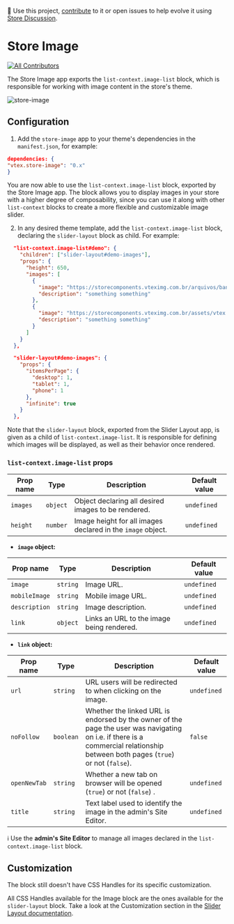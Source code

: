 📢 Use this project, [contribute](https://github.com/vtex-apps/store-image) to it or open issues to help evolve it using [Store Discussion](https://github.com/vtex-apps/store-discussion).

# Store Image

<!-- ALL-CONTRIBUTORS-BADGE:START - Do not remove or modify this section -->
[![All Contributors](https://img.shields.io/badge/all_contributors-0-orange.svg?style=flat-square)](#contributors-)
<!-- ALL-CONTRIBUTORS-BADGE:END -->

The Store Image app exports the `list-context.image-list` block, which is responsible for working with image content in the store's theme.

![store-image](https://user-images.githubusercontent.com/52087100/78939489-a3c69f00-7a8a-11ea-8c66-7475f1a3f69e.png)


## Configuration

1. Add the `store-image` app to your theme's dependencies in the `manifest.json`, for example:

```json
dependencies: {
"vtex.store-image": "0.x"
}
```

You are now able to use the `list-context.image-list` block, exported by the Store Image app. The block allows you to display images in your store with a higher degree of composability, since you can use it along with other `list-context` blocks to create a more flexible and customizable image slider.

2. In any desired theme template, add the `list-context.image-list` block, declaring the `slider-layout` block as child. For example:

```json
  "list-context.image-list#demo": {
    "children": ["slider-layout#demo-images"],
    "props": {
      "height": 650,
      "images": [
        {
          "image": "https://storecomponents.vteximg.com.br/arquivos/banner-infocard2.png",
          "description": "something something"
        },
        {
          "image": "https://storecomponents.vteximg.com.br/assets/vtex.file-manager-graphql/images/Group%207%20(1)%20(1)%20(1)%20(1)%20(1)___c6b3ed853fb16a08b265753b50e0c57a.png",
          "description": "something something"
        }
      ]
    }
  },

  "slider-layout#demo-images": {
    "props": {
      "itemsPerPage": {
        "desktop": 1,
        "tablet": 1,
        "phone": 1
      },
      "infinite": true
    }
  },
```

Note that the `slider-layout` block, exported from the Slider Layout app, is given as a child of `list-context.image-list`. It is responsible for defining which images will be displayed, as well as their behavior once rendered.

### `list-context.image-list` props

| Prop name     | Type  | Description                                                | Default value |
| ------------- | ----- | ---------------------------------------------------------- | ------------- |
| `images`    | `object` | Object declaring all desired images to be rendered.        | `undefined`   |
| `height` | `number`   | Image height for all images declared in the `image` object. | `undefined`   |

- **`image` object:**

| Prop name     | Type   | Description                                                | Default value |
| ------------- | ------- | ---------------------------------------------------------- | ------------- |
| `image`       | `string` | Image URL.                                        |  `undefined`       |
| `mobileImage` | `string` | Mobile image URL.                                 | `undefined`        |
| `description` | `string` | Image description.                                | `undefined`        |
| `link`        | `object` | Links an URL to the image being rendered.         | `undefined` | 

- **`link` object:**

| Prop name     | Type   | Description                                                | Default value |
| ------------- | ------- | ---------------------------------------------------------- | ------------- |
| `url`       | `string` | URL users will be redirected to when clicking on the image.    |  `undefined`       |
| `noFollow` | `boolean` | Whether the linked URL is endorsed by the owner of the page the user was navigating on i.e. if there is a commercial relationship between both pages (`true`) or not (`false`). | `false`        |
| `openNewTab` | `string` | Whether a new tab on browser will be opened (`true`) or not (`false`) .   | `undefined`   |
| `title`        | `string` | Text label used to identify the image in the admin's Site Editor. | `undefined` | 

:information_source: Use the **admin's Site Editor** to manage all images declared in the `list-context.image-list` block. 

## Customization

The block still doesn't have CSS Handles for its specific customization. 

All CSS Handles available for the Image block are the ones available for the `slider-layout` block. Take a look at the Customization section in the [Slider Layout documentation](https://vtex.io/docs/app/vtex.slider-layout).
